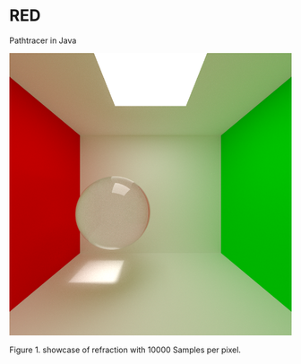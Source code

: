 # RED
Pathtracer in Java

![Cornell box](https://github.com/iweinbau/RED/blob/master/output_glass_10000.png)

Figure 1. showcase of refraction with 10000 Samples per pixel.
